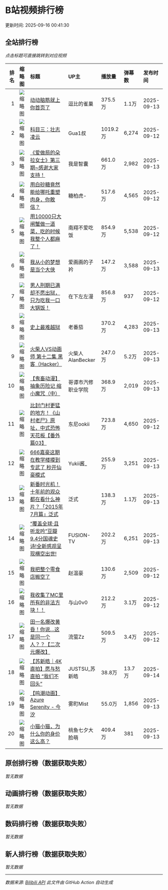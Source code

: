 # B站视频排行榜

更新时间: 2025-09-16 00:41:30

## 全站排行榜

*点击标题可直接跳转到对应视频*

|   排名 | 缩略图                                                                                  | 标题                                                                               | UP主           | 播放量     | 弹幕数   | 发布时间       |
|-----:|:-------------------------------------------------------------------------------------|:---------------------------------------------------------------------------------|:--------------|:--------|:------|:-----------|
|    1 | ![缩略图](http://i1.hdslb.com/bfs/archive/cb2c51bdccce7873e98e33ee761423d071d53895.jpg) | [动动脑筋就上你首页了](https://www.bilibili.com/video/BV1Z1pLzjEkD)                        | 逗比的雀巢         | 375.5万  | 1.1万  | 2025-09-13 |
|    2 | ![缩略图](http://i0.hdslb.com/bfs/archive/2ef17ce91f7c2717c1f2299614c3abe6dbcdb0ce.jpg) | [科目三：壮志凌云](https://www.bilibili.com/video/BV135Hrz6ETM)                          | Gua1叔         | 1019.2万 | 6,274 | 2025-09-12 |
|    3 | ![缩略图](http://i2.hdslb.com/bfs/archive/70ee3ef1fde1deb148d108aa62f6da7cba48407b.jpg) | [《爱做局的朵拉女士》第三期~感谢大家支持！](https://www.bilibili.com/video/BV1gspJz7Eav)             | 我是智囊          | 661.0万  | 2,982 | 2025-09-13 |
|    4 | ![缩略图](http://i1.hdslb.com/bfs/archive/75cc97070c7fbb8f22d4cb006e4a55953e1f029e.jpg) | [用白砂糖竟然能给哪吒重塑肉身，你敢信？](https://www.bilibili.com/video/BV1QeHkz1EDj)               | 糖柏虎-          | 517.6万  | 4,565 | 2025-09-12 |
|    5 | ![缩略图](http://i2.hdslb.com/bfs/archive/72fa0188790f179a27023035f0f7b3bfd4b15440.jpg) | [用10000只大闸蟹做一道菜，吃的时候我整个人都麻了！](https://www.bilibili.com/video/BV1F6HrzXEsX)       | 南翔不爱吃饭        | 854.9万  | 5,538 | 2025-09-12 |
|    6 | ![缩略图](http://i0.hdslb.com/bfs/archive/3e5bfb6f9ec643f581dbbfcf89ecd72cd94db498.jpg) | [我从小的梦想是当个大侠](https://www.bilibili.com/video/BV141pjzKEZL)                       | 爱画画的子衿        | 147.2万  | 3,588 | 2025-09-13 |
|    7 | ![缩略图](http://i2.hdslb.com/bfs/archive/8fc55132d4808130fc85a50e2674b1e4a67bdc65.jpg) | [男人刑期已满却不愿出狱，只为吃我一口大锅饭！](https://www.bilibili.com/video/BV1itHkzSES4)            | 在下左左漫         | 856.8万  | 937   | 2025-09-12 |
|    8 | ![缩略图](http://i2.hdslb.com/bfs/archive/72563e83994532f21c796e2302406b624c436c70.jpg) | [史上最难越狱](https://www.bilibili.com/video/BV1vKpVzKEmC)                            | 老番茄           | 370.2万  | 4,283 | 2025-09-13 |
|    9 | ![缩略图](http://i1.hdslb.com/bfs/archive/8712aed8ccbefe356c1a1111149a46cd2af0257a.jpg) | [火柴人VS动画师 第十二集 黑客（Hacker）](https://www.bilibili.com/video/BV1hrpEz2EZJ)          | 火柴人AlanBecker | 247.0万  | 5.2万  | 2025-09-13 |
|   10 | ![缩略图](http://i0.hdslb.com/bfs/archive/d98b4e1a274453a708788b3e398ee5458a1c1456.jpg) | [【鬼畜动漫】抽象历险记 缩小魔咒（中）](https://www.bilibili.com/video/BV1HCpJzNEx5)               | 哥谭市汽修职业学院     | 368.9万  | 2,019 | 2025-09-13 |
|   11 | ![缩略图](http://i2.hdslb.com/bfs/archive/0cf91e81e1d39c49846c4838f6cf38c8a77bfab4.jpg) | [比封门村更猛的地方！《山村老尸》原址，中式恐怖天花板【番外篇03】](https://www.bilibili.com/video/BV1f6HrzQE1z) | 东尼ookii       | 723.8万  | 4,650 | 2025-09-12 |
|   12 | ![缩略图](http://i0.hdslb.com/bfs/archive/bfe1ada3653ef3ba327a4d47f81cb6627f974fdc.jpg) | [666嘉豪这期在教学楼摸到专武了 秒开仙豪模式](https://www.bilibili.com/video/BV1t1pjzKEtE)           | Yukii酱_       | 255.9万  | 3,251 | 2025-09-13 |
|   13 | ![缩略图](http://i1.hdslb.com/bfs/archive/c5fec013a9963b2a1f579bd6f20a8115cd1cdbc2.jpg) | [新番时光机！十年前的观众都在看什么神片？「2015年7月篇」泛式](https://www.bilibili.com/video/BV1vLpJzWEB8)  | 泛式            | 138.3万  | 1.1万  | 2025-09-13 |
|   14 | ![缩略图](http://i0.hdslb.com/bfs/archive/8d8168487777223bd5066e20af4ef1989ce841d1.jpg) | [“覆盖全球·且听龙吟”豆瓣9.4分国魂史诗!全新感观呈现横空出世!](https://www.bilibili.com/video/BV1bhpJzVE1Q) | FUSION-TV     | 202.2万  | 6,251 | 2025-09-13 |
|   15 | ![缩略图](http://i2.hdslb.com/bfs/archive/a1e028ab996e42d8cbc0b3fda70027412c71322e.jpg) | [我把整个零食店搬空了](https://www.bilibili.com/video/BV1dCp3zwEvP)                        | 赵温豪           | 130.6万  | 2,509 | 2025-09-12 |
|   16 | ![缩略图](http://i0.hdslb.com/bfs/archive/f956d178721f2a06dee7af7ca66001032ff7662c.jpg) | [我收集了MC里所有的非法方块！！](https://www.bilibili.com/video/BV1wiHrzxEVB)                  | 与山0v0         | 212.2万  | 3.1万  | 2025-09-12 |
|   17 | ![缩略图](http://i0.hdslb.com/bfs/archive/267013d54c96b7531c39b1a500be1b049b28dbad.jpg) | [田一名爆改黄昏！你说…这是同一个人？？【二次元爆改】](https://www.bilibili.com/video/BV1yXHkzYErU)        | 流萤Zz          | 509.5万  | 3.4万  | 2025-09-12 |
|   18 | ![缩略图](http://i2.hdslb.com/bfs/archive/cc7fb8feae4f9a54334b8d9e4a26ce12a5e8a889.jpg) | [【苏新皓｜4K直拍】愿与愁 直拍 “我们不回头”](https://www.bilibili.com/video/BV1fjpAzmE1T)          | JUSTSU_苏新皓    | 38.8万   | 13.7万 | 2025-09-14 |
|   19 | ![缩略图](http://i0.hdslb.com/bfs/archive/8a996d49b985d7f040ada751d4edb8a51e4013b4.jpg) | [【鸣潮动画】Azure Serenity - 今汐](https://www.bilibili.com/video/BV1qFp3zaEMi)         | 雾町Mist        | 55.0万   | 1,856 | 2025-09-13 |
|   20 | ![缩略图](http://i1.hdslb.com/bfs/archive/798130e2d9c49f518216c2a625fe5733772e04de.jpg) | [小猫小猫，为什么你的身价这么高？](https://www.bilibili.com/video/BV1KNpjzeEZQ)                  | 桃鱼七夕大脸萌       | 409.4万  | 381   | 2025-09-13 |

## 原创排行榜（数据获取失败）

*暂无数据*

## 动画排行榜（数据获取失败）

*暂无数据*

## 数码排行榜（数据获取失败）

*暂无数据*

## 新人排行榜（数据获取失败）

*暂无数据*


---

*数据来源: [Bilibili API](https://api.bilibili.com/x/web-interface/ranking/v2)*
*此文件由 GitHub Action 自动生成*
